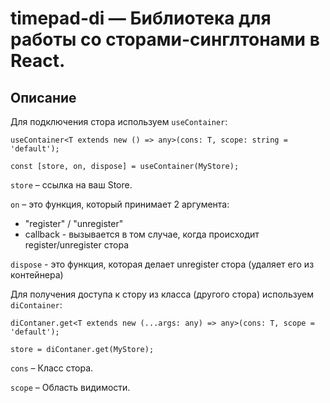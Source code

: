 # timepad-di — Библиотека для работы со сторами-синглтонами в React.

## Описание

Для подключения стора используем `useContainer`:
```tsx
useContainer<T extends new () => any>(cons: T, scope: string = 'default');

const [store, on, dispose] = useContainer(MyStore);
```

`store` – ссылка на ваш Store.

`on` – это функция, который принимает 2 аргумента:

- "register" / "unregister"
- callback - вызывается в том случае, когда происходит register/unregister стора

`dispose` - это функция, которая делает unregister стора (удаляет его из контейнера)

Для получения доступа к стору из класса (другого стора) используем `diContainer`:
```tsx
diContaner.get<T extends new (...args: any) => any>(cons: T, scope = 'default');

store = diContaner.get(MyStore);
```

`cons` – Класс стора.

`scope` – Область видимости.